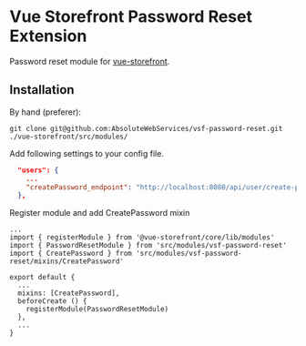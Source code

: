 # Vue Storefront Password Reset Extension

Password reset module for [vue-storefront](https://github.com/DivanteLtd/vue-storefront).

## Installation

By hand (preferer):

```shell
git clone git@github.com:AbsoluteWebServices/vsf-password-reset.git ./vue-storefront/src/modules/
```

Add following settings to your config file.

```json
  "users": {
    ...
    "createPassword_endpoint": "http://localhost:8080/api/user/create-password"
  },
```

Register module and add CreatePassword mixin

```
...
import { registerModule } from '@vue-storefront/core/lib/modules'
import { PasswordResetModule } from 'src/modules/vsf-password-reset'
import { CreatePassword } from 'src/modules/vsf-password-reset/mixins/CreatePassword'

export default {
  ...
  mixins: [CreatePassword],
  beforeCreate () {
    registerModule(PasswordResetModule)
  },
  ...
}
```
